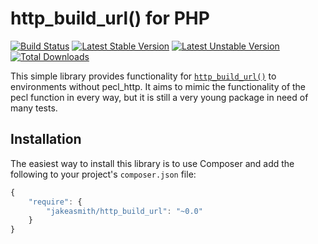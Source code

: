 # http_build_url() for PHP

[![Build Status](https://travis-ci.org/jakeasmith/http_build_url.png)](https://travis-ci.org/jakeasmith/http_build_url)
[![Latest Stable Version](https://poser.pugx.org/jakeasmith/http_build_url/v/stable.png)](https://packagist.org/packages/jakeasmith/http_build_url)
[![Latest Unstable Version](https://poser.pugx.org/jakeasmith/http_build_url/v/unstable.png)](https://packagist.org/packages/jakeasmith/http_build_url)
[![Total Downloads](https://poser.pugx.org/jakeasmith/http_build_url/downloads.png)](https://packagist.org/packages/jakeasmith/http_build_url)

This simple library provides functionality for [`http_build_url()`](http://us2.php.net/manual/en/function.http-build-url.php) to environments without pecl_http. It aims to mimic the functionality of the pecl function in every way, but it is still a very young package in need of many tests.

## Installation

The easiest way to install this library is to use Composer and add the following
to your project's `composer.json` file:

``` javascript
{
    "require": {
        "jakeasmith/http_build_url": "~0.0"
    }
}
```